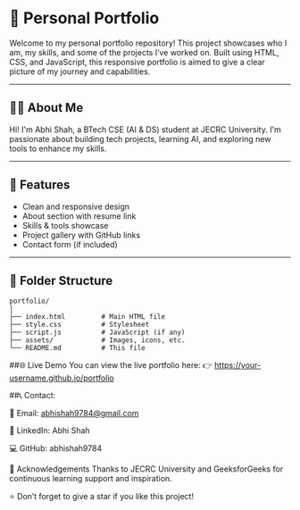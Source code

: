 # 💼 Personal Portfolio

Welcome to my personal portfolio repository! This project showcases who I am, my skills, and some of the projects I’ve worked on. Built using HTML, CSS, and JavaScript, this responsive portfolio is aimed to give a clear picture of my journey and capabilities.

---

## 🧑‍💻 About Me

Hi! I'm Abhi Shah, a BTech CSE (AI & DS) student at JECRC University. I'm passionate about building tech projects, learning AI, and exploring new tools to enhance my skills.

---

## 🚀 Features

- Clean and responsive design  
- About section with resume link  
- Skills & tools showcase  
- Project gallery with GitHub links  
- Contact form (if included)

---

## 📂 Folder Structure

```plaintext
portfolio/
│
├── index.html         # Main HTML file
├── style.css          # Stylesheet
├── script.js          # JavaScript (if any)
├── assets/            # Images, icons, etc.
└── README.md          # This file
```
##🌐 Live Demo
You can view the live portfolio here:
👉 https://your-username.github.io/portfolio

##📞 Contact:

📧 Email: abhishah9784@gmail.com

🔗 LinkedIn: Abhi Shah

💻 GitHub: abhishah9784

🙏 Acknowledgements
Thanks to JECRC University and GeeksforGeeks for continuous learning support and inspiration.

⭐️ Don’t forget to give a star if you like this project!
